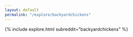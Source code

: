 ```yaml
---
layout: default
permalink: "/explore/backyardchickens"
---
```


{% include explore.html subreddit="backyardchickens" %}
